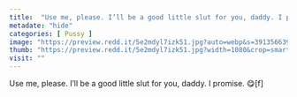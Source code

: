 ```yaml
---
title:  "Use me, please. I’ll be a good little slut for you, daddy. I promise. 😋[f]"
metadate: "hide"
categories: [ Pussy ]
image: "https://preview.redd.it/5e2mdyl7izk51.jpg?auto=webp&s=391356639ccedaa84d5ba0bb511c57834bfc594f"
thumb: "https://preview.redd.it/5e2mdyl7izk51.jpg?width=1080&crop=smart&auto=webp&s=a969816564b82504d614a0a3e84e2a63e16c65c5"
visit: ""
---
```

Use me, please. I’ll be a good little slut for you, daddy. I promise. 😋[f]

